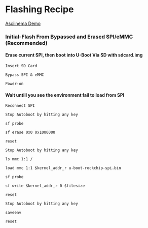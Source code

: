 # Flashing Recipe

[Asciinema Demo](https://asciinema.org/a/kSWswlC3jxwgrxGbu8Lc0redZ)

### Initial-Flash From Bypassed and Erased SPI/eMMC (Recommended)
#### Erase current SPI, then boot into U-Boot Via SD with sdcard.img

`Insert SD Card`

`Bypass SPI & eMMC`

`Power-on`

#### Wait untill you see the environment fail to load from SPI

`Reconnect SPI`

`Stop Autoboot by hitting any key`

`sf probe`

`sf erase 0x0 0x1000000`

`reset`

`Stop Autoboot by hitting any key`

`ls mmc 1:1 /`

`load mmc 1:1 $kernel_addr_r u-boot-rockchip-spi.bin`

`sf probe`

`sf write $kernel_addr_r 0 $filesize`

`reset`

`Stop Autoboot by hitting any key`

`saveenv`

`reset`
